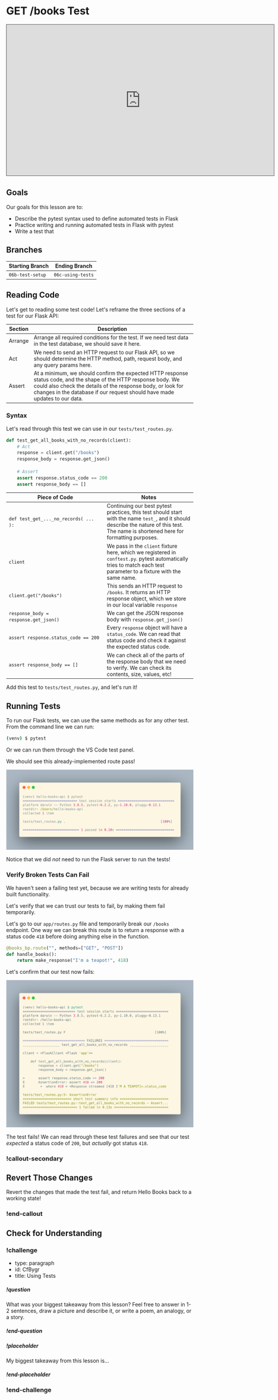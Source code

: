 # GET /books Test

<iframe src="https://adaacademy.hosted.panopto.com/Panopto/Pages/Embed.aspx?pid=7971fa94-cbbf-46ee-9f48-ad1d015959e0&autoplay=false&offerviewer=true&showtitle=true&showbrand=false&start=0&interactivity=all" height="405" width="720" style="border: 1px solid #464646;" allowfullscreen allow="autoplay"></iframe>

## Goals

Our goals for this lesson are to:
- Describe the pytest syntax used to define automated tests in Flask
- Practice writing and running automated tests in Flask with pytest
- Write a test that 

## Branches

| Starting Branch | Ending Branch|
|--|--|
|`06b-test-setup` |`06c-using-tests`|

## Reading Code

Let's get to reading some test code! Let's reframe the three sections of a test for our Flask API:

| Section | Description                                                                                                                                                                                                                                                     |
| ------- | --------------------------------------------------------------------------------------------------------------------------------------------------------------------------------------------------------------------------------------------------------------- |
| Arrange | Arrange all required conditions for the test. If we need test data in the test database, we should save it here.                                                                                                                                                |
| Act     | We need to send an HTTP request to our Flask API, so we should determine the HTTP method, path, request body, and any query params here.                                                                                                                        |
| Assert  | At a minimum, we should confirm the expected HTTP response status code, and the shape of the HTTP response body. We could also check the details of the response body, or look for changes in the database if our request should have made updates to our data. |

### Syntax

Let's read through this test we can use in our `tests/test_routes.py`.

```python
def test_get_all_books_with_no_records(client):
    # Act
    response = client.get("/books")
    response_body = response.get_json()

    # Assert
    assert response.status_code == 200
    assert response_body == []
```

| <div style="min-width:250px;"> Piece of Code </div> | Notes                                                                                                                                                                                   |
| --------------------------------------------------- | --------------------------------------------------------------------------------------------------------------------------------------------------------------------------------------- |
| `def test_get_..._no_records( ... ):`               | Continuing our best pytest practices, this test should start with the name `test_`, and it should describe the nature of this test. The name is shortened here for formatting purposes. |
| `client`                                            | We pass in the `client` fixture here, which we registered in `conftest.py`. pytest automatically tries to match each test parameter to a fixture with the same name.                    |
| `client.get("/books")`                              | This sends an HTTP request to `/books`. It returns an HTTP response object, which we store in our local variable `response`                                                             |
| `response_body = response.get_json()`               | We can get the JSON response body with `response.get_json()`                                                                                                                            |
| `assert response.status_code == 200`                | Every `response` object will have a `status_code`. We can read that status code and check it against the expected status code.                                                          |
| `assert response_body == []`                        | We can check all of the parts of the response body that we need to verify. We can check its contents, size, values, etc!                                                                |

Add this test to `tests/test_routes.py`, and let's run it!

## Running Tests

To run our Flask tests, we can use the same methods as for any other test. From the command line we can run:

```bash
(venv) $ pytest
```

Or we can run them through the VS Code test panel.

We should see this already-implemented route pass!

![Screenshot of pytest test result: 1 test passed](../assets/api-6-testing/api-6-testing_passing-get-books.png)

Notice that we did _not_ need to run the Flask server to run the tests!

### Verify Broken Tests Can Fail

We haven't seen a failing test yet, because we are writing tests for already built functionality.

Let's verify that we can trust our tests to fail, by making them fail temporarily.

Let's go to our `app/routes.py` file and temporarily break our `/books` endpoint. One way we can break this route is to return a response with a status code `418` before doing anything else in the function.

```python
@books_bp.route("", methods=["GET", "POST"])
def handle_books():
    return make_response("I'm a teapot!", 418)
```

Let's confirm that our test now fails:

![Screenshot of pytest test result: test_get_one_book fails because of AssertionError, which checks if 418 is equal to 200](../assets/api-6-testing/api-6-testing_broken-get-books.png)

The test fails! We can read through these test failures and see that our test _expected_ a status code of `200`, but _actually_ got status `418`.

### !callout-secondary

## Revert Those Changes

Revert the changes that made the test fail, and return Hello Books back to a working state!

### !end-callout

## Check for Understanding

<!-- Question Takeaway -->
<!-- prettier-ignore-start -->
### !challenge
* type: paragraph
* id: CfBygr
* title: Using Tests
##### !question

What was your biggest takeaway from this lesson? Feel free to answer in 1-2 sentences, draw a picture and describe it, or write a poem, an analogy, or a story.

##### !end-question
##### !placeholder

My biggest takeaway from this lesson is...

##### !end-placeholder
### !end-challenge
<!-- prettier-ignore-end -->
